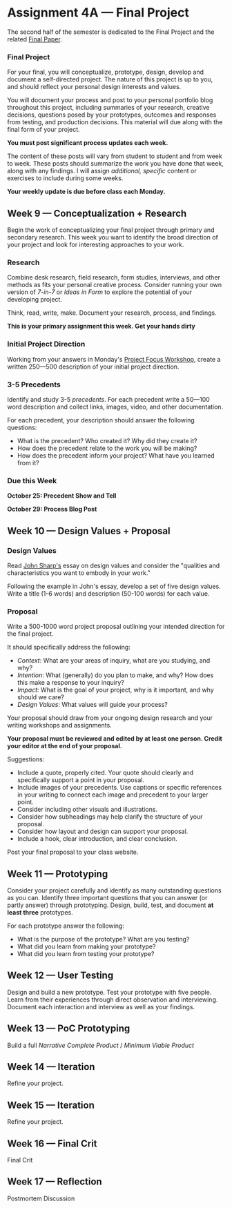 # Assignment 4A — Final Project

The second half of the semester is dedicated to the Final Project and the related [Final Paper](../assignment_paper).

### Final Project

For your final, you will conceptualize, prototype, design, develop and document a self-directed project. The nature of this project is up to you, and should reflect your personal design interests and values.

You will document your process and post to your personal portfolio blog throughout this project, including summaries of your research, creative decisions, questions posed by your prototypes, outcomes and responses from testing, and production decisions. This material will due along with the final form of your project.

**You must post significant process updates each week.**

The content of these posts will vary from student to student and from week to week. These posts should summarize the work you have done that week, along with any findings. I will assign *additional, specific* content or exercises to include during some weeks.

**Your weekly update is due before class each Monday.**

## Week 9 — Conceptualization + Research

Begin the work of conceptualizing your final project through primary and secondary research. This week you want to identify the broad direction of your project and look for interesting approaches to your work.

### Research

Combine desk research, field research, form studies, interviews, and other methods as fits your personal creative process. Consider running your own version of *7-in-7* or *Ideas in Form* to explore the potential of your developing project.


Think, read, write, make. Document your research, process, and findings.

**This is your primary assignment this week. Get your hands dirty**


### Initial Project Direction

Working from your answers in Monday's [Project Focus Workshop](../week_9/monday.html), create a written 250—500 description of your initial project direction.

### 3-5 Precedents

Identify and study 3-5 *precedents*. For each precedent write a 50—100 word description and collect links, images, video, and other documentation.

For each precedent, your description should answer the following questions:

- What is the precedent? Who created it? Why did they create it?
- How does the precedent relate to the work you will be making?
- How does the precedent inform your project? What have you learned from it?


### Due this Week

**October 25: Precedent Show and Tell**

**October 29: Process Blog Post**



## Week 10 — Design Values + Proposal


### Design Values

Read [John Sharp's](http://www.heyimjohn.com/design-values/) essay on design values and consider the "qualities and characteristics you want to embody in your work."

Following the example in John's essay, develop a set of five design values. Write a title (1-6 words) and description (50-100 words) for each value.

<!-- Proposal Outlining -->
<!-- Proposal Madlibs -->

### Proposal

Write a 500-1000 word project proposal outlining your intended direction for the final project.

It should specifically address the following:

- *Context*: What are your areas of inquiry, what are you studying, and why?
- *Intention*: What (generally) do you plan to make, and why? How does this make a response to your inquiry?
- *Impact*: What is the goal of your project, why is it important, and why should we care?
- *Design Values*: What values will guide your process?

Your proposal should draw from your ongoing design research and your writing workshops and assignments.

**Your proposal must be reviewed and edited by at least one person. Credit your editor at the end of your proposal.**

Suggestions:
- Include a quote, properly cited. Your quote should clearly and specifically support a point in your proposal.
- Include images of your precedents. Use captions or specific references in your writing to connect each image and precedent to your larger point.
- Consider including other visuals and illustrations.
- Consider how subheadings may help clarify the structure of your proposal.
- Consider how layout and design can support your proposal.
- Include a hook, clear introduction, and clear conclusion.

Post your final proposal to your class website.



## Week 11 — Prototyping

Consider your project carefully and identify as many outstanding questions as you can. Identify three important questions that you can answer (or partly answer) through prototyping. Design, build, test, and document **at least three** prototypes.

For each prototype answer the following:

- What is the purpose of the prototype? What are you testing?
- What did you learn from making your prototype?
- What did you learn from testing your prototype?


## Week 12 — User Testing

Design and build a new prototype. Test your prototype with five people. Learn from their experiences through direct observation and interviewing. Document each interaction and interview as well as your findings.

## Week 13 — PoC Prototyping

Build a full *Narrative Complete Product* / *Minimum Viable Product*

## Week 14 — Iteration

Refine your project.

## Week 15 — Iteration

Refine your project.

## Week 16 — Final Crit

Final Crit

## Week 17 — Reflection

Postmortem Discussion
